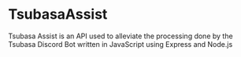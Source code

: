 # TsubasaAssist

Tsubasa Assist is an API used to alleviate the processing done by the Tsubasa Discord Bot written in JavaScript using Express and Node.js
